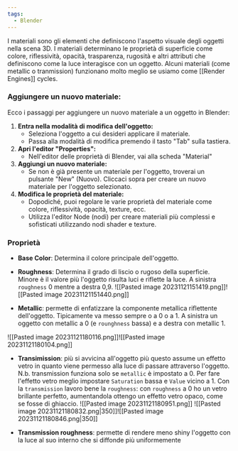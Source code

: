 ```yaml
---
tags:
  - Blender
---
```

I materiali sono gli elementi che definiscono l'aspetto visuale degli oggetti nella scena 3D. I materiali determinano le proprietà di superficie come colore, riflessività, opacità, trasparenza, rugosità e altri attributi che definiscono come la luce interagisce con un oggetto.
Alcuni materiali (come metallic o tranmission) funzionano molto meglio se usiamo come [[Render Engines]] cycles.

### Aggiungere un nuovo materiale:

Ecco i passaggi per aggiungere un nuovo materiale a un oggetto in Blender:

1. **Entra nella modalità di modifica dell'oggetto:**
   - Seleziona l'oggetto a cui desideri applicare il materiale.
   - Passa alla modalità di modifica premendo il tasto "Tab" sulla tastiera.
2. **Apri l'editor "Properties":**
   - Nell'editor delle proprietà di Blender, vai alla scheda "Material"
3. **Aggiungi un nuovo materiale:**
   - Se non è già presente un materiale per l'oggetto, troverai un pulsante "New" (Nuovo). Cliccaci sopra per creare un nuovo materiale per l'oggetto selezionato.
4. **Modifica le proprietà del materiale:**
   - Dopodiché, puoi regolare le varie proprietà del materiale come colore, riflessività, opacità, texture, ecc.
   - Utilizza l'editor Node (nodi) per creare materiali più complessi e sofisticati utilizzando nodi shader e texture.

### Proprietà

- **Base Color**: Determina il colore principale dell'oggetto.
- **Roughness**: Determina il grado di liscio o rugoso della superficie. Minore è il valore più l'oggetto risulta luci e riflette la luce. A sinistra `roughness` 0 mentre a destra 0,9.
![[Pasted image 20231121151419.png]]![[Pasted image 20231121151440.png]]

- **Metallic**: permette di enfatizzare la componente metallica riflettente dell'oggetto. Tipicamente va messo sempre o a 0 o a 1. A sinistra un oggetto con metallic a 0 (e `rounghness` bassa) e a destra con metallic 1.

![[Pasted image 20231121180116.png]]![[Pasted image 20231121180104.png]]
- **Transimission**: più si avvicina all'oggetto più questo assume un effetto vetro in quanto viene permesso alla luce di passare attraverso l'oggetto.
N.b. transmission funziona solo se `metallic` è impostato a 0.
Per fare l'effetto vetro meglio impostare `Saturation` bassa e `Value` vicino a 1. Con la `transmission` lavoro bene la `roughness`: con `roughness` a 0 ho un vetro brillante perfetto, aumentandola ottengo un effetto vetro opaco, come se fosse di ghiaccio.
![[Pasted image 20231121180951.png]]
![[Pasted image 20231121180832.png|350]]![[Pasted image 20231121180846.png|350]]
* **Transmission roughness**: permette di rendere meno shiny l'oggetto con la luce al suo interno che si diffonde più uniformemente